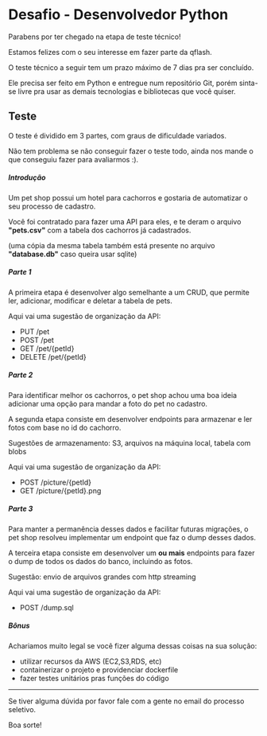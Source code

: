 # Desafio - Desenvolvedor Python

Parabens por ter chegado na etapa de teste técnico!

Estamos felizes com o seu interesse em fazer parte da qflash.

O teste técnico a seguir tem um prazo máximo de 7 dias pra ser concluído.

Ele precisa ser feito em Python e entregue num repositório Git, porém sinta-se livre pra usar as demais tecnologias e bibliotecas que você quiser.


## Teste

O teste é dividido em 3 partes, com graus de dificuldade variados.

Não tem problema se não conseguir fazer o teste todo, ainda nos mande o que conseguiu fazer para avaliarmos :).

##### Introdução 
Um pet shop possui um hotel para cachorros e gostaria de automatizar o seu processo de cadastro. 

Você foi contratado para fazer uma API para eles, e te deram o arquivo **"pets.csv"** com a tabela dos cachorros já cadastrados. 

(uma cópia da mesma tabela também está presente no arquivo **"database.db"** caso queira usar sqlite)

##### Parte 1
A primeira etapa é desenvolver algo semelhante a um CRUD, que permite ler, adicionar, modificar e deletar a tabela de pets.

Aqui vai uma sugestão de organização da API:
- PUT /pet
- POST /pet
- GET /pet/{petId}
- DELETE /pet/{petId}

##### Parte 2
Para identificar melhor os cachorros, o pet shop achou uma boa ideia adicionar uma opção para mandar a foto do pet no cadastro.

A segunda etapa consiste em desenvolver endpoints para armazenar e ler fotos com base no id do cachorro.

Sugestões de armazenamento: S3, arquivos na máquina local, tabela com blobs

Aqui vai uma sugestão de organização da API:


- POST /picture/{petId}
- GET /picture/{petId}.png

##### Parte 3
Para manter a permanência desses dados e facilitar futuras migrações, o pet shop resolveu implementar um endpoint que faz o dump desses dados.

A terceira etapa consiste em desenvolver um **ou mais** endpoints para fazer o dump de todos os dados do banco, incluindo as fotos.

Sugestão: envio de arquivos grandes com http streaming

Aqui vai uma sugestão de organização da API:
- POST /dump.sql

##### Bônus
Achariamos muito legal se você fizer alguma dessas coisas na sua solução:
- utilizar recursos da AWS (EC2,S3,RDS, etc)
- containerizar o projeto e providenciar dockerfile
- fazer testes unitários pras funções do código

---

Se tiver alguma dúvida por favor fale com a gente no email do processo seletivo.

Boa sorte!
